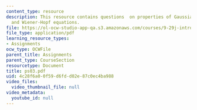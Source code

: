 ```yaml
---
content_type: resource
description: This resource contains questions  on properties of Gaussians,convolution,
  and Wiener-Hopf equations.
file: https://ol-ocw-studio-app-qa.s3.amazonaws.com/courses/9-29j-introduction-to-computational-neuroscience-spring-2004/4c28f6a00f59d6fdd02e87c0ec4ba988_ps03.pdf
file_type: application/pdf
learning_resource_types:
- Assignments
ocw_type: OCWFile
parent_title: Assignments
parent_type: CourseSection
resourcetype: Document
title: ps03.pdf
uid: 4c28f6a0-0f59-d6fd-d02e-87c0ec4ba988
video_files:
  video_thumbnail_file: null
video_metadata:
  youtube_id: null
---
```

